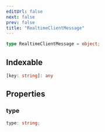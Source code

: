 ```yaml
---
editUrl: false
next: false
prev: false
title: "RealtimeClientMessage"
---
```


```ts
type RealtimeClientMessage = object;
```

## Indexable

```ts
[key: string]: any
```

## Properties

### type

```ts
type: string;
```

